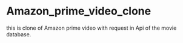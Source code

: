 # Amazon_prime_video_clone
 this is clone of Amazon prime video with request in Api of the movie database.
